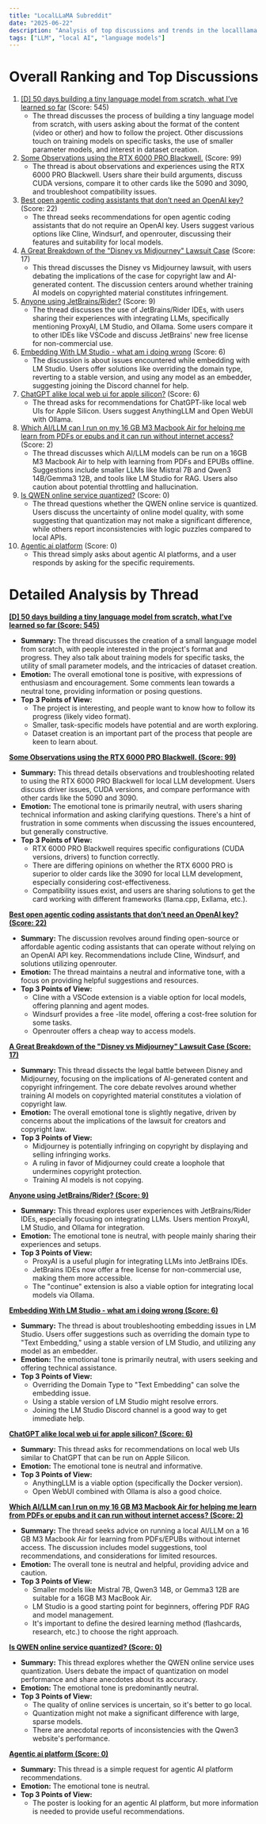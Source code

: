 ```yaml
---
title: "LocalLLaMA Subreddit"
date: "2025-06-22"
description: "Analysis of top discussions and trends in the localllama subreddit"
tags: ["LLM", "local AI", "language models"]
---
```


# Overall Ranking and Top Discussions
1.  [[D] 50 days building a tiny language model from scratch, what I’ve learned so far](https://www.reddit.com/r/LocalLLaMA/comments/1lhed49/50_days_building_a_tiny_language_model_from/) (Score: 545)
    * The thread discusses the process of building a tiny language model from scratch, with users asking about the format of the content (video or other) and how to follow the project. Other discussions touch on training models on specific tasks, the use of smaller parameter models, and interest in dataset creation.
2.  [Some Observations using the RTX 6000 PRO Blackwell.](https://www.reddit.com/r/LocalLLaMA/comments/1lhd1j0/some_observations_using_the_rtx_6000_pro_blackwell/) (Score: 99)
    * The thread is about observations and experiences using the RTX 6000 PRO Blackwell. Users share their build arguments, discuss CUDA versions, compare it to other cards like the 5090 and 3090, and troubleshoot compatibility issues.
3.  [Best open agentic coding assistants that don’t need an OpenAI key?](https://www.reddit.com/r/LocalLLaMA/comments/1lhhs1r/best_open_agentic_coding_assistants_that_dont/) (Score: 22)
    * The thread seeks recommendations for open agentic coding assistants that do not require an OpenAI key. Users suggest various options like Cline, Windsurf, and openrouter, discussing their features and suitability for local models.
4.  [A Great Breakdown of the "Disney vs Midjourney" Lawsuit Case](https://www.reddit.com/r/LocalLLaMA/comments/1lhbgcn/a_great_breakdown_of_the_disney_vs_midjourney/) (Score: 17)
    * This thread discusses the Disney vs Midjourney lawsuit, with users debating the implications of the case for copyright law and AI-generated content. The discussion centers around whether training AI models on copyrighted material constitutes infringement.
5.  [Anyone using JetBrains/Rider?](https://www.reddit.com/r/LocalLLaMA/comments/1lh66t7/anyone_using_jetbrainsrider/) (Score: 9)
    * The thread discusses the use of JetBrains/Rider IDEs, with users sharing their experiences with integrating LLMs, specifically mentioning ProxyAI, LM Studio, and Ollama. Some users compare it to other IDEs like VSCode and discuss JetBrains' new free license for non-commercial use.
6.  [Embedding With LM Studio - what am i doing wrong](https://www.reddit.com/r/LocalLLaMA/comments/1lharbh/embedding_with_lm_studio_what_am_i_doing_wrong/) (Score: 6)
    * The discussion is about issues encountered while embedding with LM Studio. Users offer solutions like overriding the domain type, reverting to a stable version, and using any model as an embedder, suggesting joining the Discord channel for help.
7.  [ChatGPT alike local web ui for apple silicon?](https://www.reddit.com/r/LocalLLaMA/comments/1lhd69y/chatgpt_alike_local_web_ui_for_apple_silicon/) (Score: 6)
    * The thread asks for recommendations for ChatGPT-like local web UIs for Apple Silicon. Users suggest AnythingLLM and Open WebUI with Ollama.
8.  [Which AI/LLM can I run on my 16 GB M3 Macbook Air for helping me learn from PDFs or epubs and it can run without internet access?](https://www.reddit.com/r/LocalLLaMA/comments/1lh6wvk/which_aillm_can_i_run_on_my_16_gb_m3_macbook_air/) (Score: 2)
    * The thread discusses which AI/LLM models can be run on a 16GB M3 Macbook Air to help with learning from PDFs and EPUBs offline. Suggestions include smaller LLMs like Mistral 7B and Qwen3 14B/Gemma3 12B, and tools like LM Studio for RAG. Users also caution about potential throttling and hallucination.
9.  [Is QWEN online service quantized?](https://www.reddit.com/r/LocalLLaMA/comments/1lhbr86/is_qwen_online_service_quantized/) (Score: 0)
    * The thread questions whether the QWEN online service is quantized. Users discuss the uncertainty of online model quality, with some suggesting that quantization may not make a significant difference, while others report inconsistencies with logic puzzles compared to local APIs.
10. [Agentic ai platform](https://www.reddit.com/r/LocalLLaMA/comments/1lhdy7m/agentic_ai_platform/) (Score: 0)
    * This thread simply asks about agentic AI platforms, and a user responds by asking for the specific requirements.

# Detailed Analysis by Thread
**[[D] 50 days building a tiny language model from scratch, what I’ve learned so far (Score: 545)](https://www.reddit.com/r/LocalLLaMA/comments/1lhed49/50_days_building_a_tiny_language_model_from/)**
*  **Summary:** The thread discusses the creation of a small language model from scratch, with people interested in the project's format and progress. They also talk about training models for specific tasks, the utility of small parameter models, and the intricacies of dataset creation.
*  **Emotion:** The overall emotional tone is positive, with expressions of enthusiasm and encouragement. Some comments lean towards a neutral tone, providing information or posing questions.
*  **Top 3 Points of View:**
    * The project is interesting, and people want to know how to follow its progress (likely video format).
    * Smaller, task-specific models have potential and are worth exploring.
    * Dataset creation is an important part of the process that people are keen to learn about.

**[Some Observations using the RTX 6000 PRO Blackwell. (Score: 99)](https://www.reddit.com/r/LocalLLaMA/comments/1lhd1j0/some_observations_using_the_rtx_6000_pro_blackwell/)**
*  **Summary:** This thread details observations and troubleshooting related to using the RTX 6000 PRO Blackwell for local LLM development. Users discuss driver issues, CUDA versions, and compare performance with other cards like the 5090 and 3090.
*  **Emotion:** The emotional tone is primarily neutral, with users sharing technical information and asking clarifying questions. There's a hint of frustration in some comments when discussing the issues encountered, but generally constructive.
*  **Top 3 Points of View:**
    * RTX 6000 PRO Blackwell requires specific configurations (CUDA versions, drivers) to function correctly.
    * There are differing opinions on whether the RTX 6000 PRO is superior to older cards like the 3090 for local LLM development, especially considering cost-effectiveness.
    * Compatibility issues exist, and users are sharing solutions to get the card working with different frameworks (llama.cpp, Exllama, etc.).

**[Best open agentic coding assistants that don’t need an OpenAI key? (Score: 22)](https://www.reddit.com/r/LocalLLaMA/comments/1lhhs1r/best_open_agentic_coding_assistants_that_dont/)**
*  **Summary:** The discussion revolves around finding open-source or affordable agentic coding assistants that can operate without relying on an OpenAI API key. Recommendations include Cline, Windsurf, and solutions utilizing openrouter.
*  **Emotion:** The thread maintains a neutral and informative tone, with a focus on providing helpful suggestions and resources.
*  **Top 3 Points of View:**
    * Cline with a VSCode extension is a viable option for local models, offering planning and agent modes.
    * Windsurf provides a free -lite model, offering a cost-free solution for some tasks.
    * Openrouter offers a cheap way to access models.

**[A Great Breakdown of the "Disney vs Midjourney" Lawsuit Case (Score: 17)](https://www.reddit.com/r/LocalLLaMA/comments/1lhbgcn/a_great_breakdown_of_the_disney_vs_midjourney/)**
*  **Summary:** This thread dissects the legal battle between Disney and Midjourney, focusing on the implications of AI-generated content and copyright infringement. The core debate revolves around whether training AI models on copyrighted material constitutes a violation of copyright law.
*  **Emotion:** The overall emotional tone is slightly negative, driven by concerns about the implications of the lawsuit for creators and copyright law.
*  **Top 3 Points of View:**
    * Midjourney is potentially infringing on copyright by displaying and selling infringing works.
    * A ruling in favor of Midjourney could create a loophole that undermines copyright protection.
    * Training AI models is not copying.

**[Anyone using JetBrains/Rider? (Score: 9)](https://www.reddit.com/r/LocalLLaMA/comments/1lh66t7/anyone_using_jetbrainsrider/)**
*  **Summary:** This thread explores user experiences with JetBrains/Rider IDEs, especially focusing on integrating LLMs. Users mention ProxyAI, LM Studio, and Ollama for integration.
*  **Emotion:** The emotional tone is neutral, with people mainly sharing their experiences and setups.
*  **Top 3 Points of View:**
    * ProxyAI is a useful plugin for integrating LLMs into JetBrains IDEs.
    * JetBrains IDEs now offer a free license for non-commercial use, making them more accessible.
    * The "continue" extension is also a viable option for integrating local models via Ollama.

**[Embedding With LM Studio - what am i doing wrong (Score: 6)](https://www.reddit.com/r/LocalLLaMA/comments/1lharbh/embedding_with_lm_studio_what_am_i_doing_wrong/)**
*  **Summary:** The thread is about troubleshooting embedding issues in LM Studio. Users offer suggestions such as overriding the domain type to "Text Embedding," using a stable version of LM Studio, and utilizing any model as an embedder.
*  **Emotion:** The emotional tone is primarily neutral, with users seeking and offering technical assistance.
*  **Top 3 Points of View:**
    * Overriding the Domain Type to "Text Embedding" can solve the embedding issue.
    * Using a stable version of LM Studio might resolve errors.
    * Joining the LM Studio Discord channel is a good way to get immediate help.

**[ChatGPT alike local web ui for apple silicon? (Score: 6)](https://www.reddit.com/r/LocalLLaMA/comments/1lhd69y/chatgpt_alike_local_web_ui_for_apple_silicon/)**
*  **Summary:** This thread asks for recommendations on local web UIs similar to ChatGPT that can be run on Apple Silicon.
*  **Emotion:** The emotional tone is neutral and informative.
*  **Top 3 Points of View:**
    * AnythingLLM is a viable option (specifically the Docker version).
    * Open WebUI combined with Ollama is also a good choice.

**[Which AI/LLM can I run on my 16 GB M3 Macbook Air for helping me learn from PDFs or epubs and it can run without internet access? (Score: 2)](https://www.reddit.com/r/LocalLLaMA/comments/1lh6wvk/which_aillm_can_i_run_on_my_16_gb_m3_macbook_air/)**
*  **Summary:** The thread seeks advice on running a local AI/LLM on a 16 GB M3 Macbook Air for learning from PDFs/EPUBs without internet access. The discussion includes model suggestions, tool recommendations, and considerations for limited resources.
*  **Emotion:** The overall tone is neutral and helpful, providing advice and caution.
*  **Top 3 Points of View:**
    * Smaller models like Mistral 7B, Qwen3 14B, or Gemma3 12B are suitable for a 16GB M3 MacBook Air.
    * LM Studio is a good starting point for beginners, offering PDF RAG and model management.
    * It's important to define the desired learning method (flashcards, research, etc.) to choose the right approach.

**[Is QWEN online service quantized? (Score: 0)](https://www.reddit.com/r/LocalLLaMA/comments/1lhbr86/is_qwen_online_service_quantized/)**
*  **Summary:** This thread explores whether the QWEN online service uses quantization. Users debate the impact of quantization on model performance and share anecdotes about its accuracy.
*  **Emotion:** The emotional tone is predominantly neutral.
*  **Top 3 Points of View:**
    * The quality of online services is uncertain, so it's better to go local.
    * Quantization might not make a significant difference with large, sparse models.
    * There are anecdotal reports of inconsistencies with the Qwen3 website's performance.

**[Agentic ai platform (Score: 0)](https://www.reddit.com/r/LocalLLaMA/comments/1lhdy7m/agentic_ai_platform/)**
*  **Summary:** This thread is a simple request for agentic AI platform recommendations.
*  **Emotion:** The emotional tone is neutral.
*  **Top 3 Points of View:**
    * The poster is looking for an agentic AI platform, but more information is needed to provide useful recommendations.
